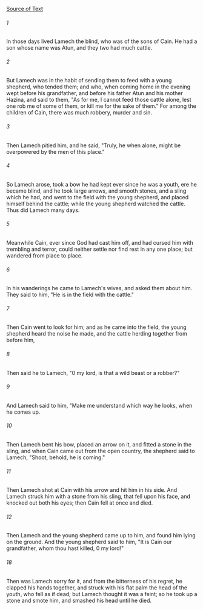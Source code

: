 [Source of Text](https://github.com/scrollmapper/bible_databases_deuterocanonical)

###### 1
In those days lived Lamech the blind, who was of the sons of Cain. He had a son whose name was Atun, and they two had much cattle.

###### 2
But Lamech was in the habit of sending them to feed with a young shepherd, who tended them; and who, when coming home in the evening wept before his grandfather, and before his father Atun and his mother Hazina, and said to them, "As for me, I cannot feed those cattle alone, lest one rob me of some of them, or kill me for the sake of them." For among the children of Cain, there was much robbery, murder and sin.

###### 3
Then Lamech pitied him, and he said, "Truly, he when alone, might be overpowered by the men of this place."

###### 4
So Lamech arose, took a bow he had kept ever since he was a youth, ere he became blind, and he took large arrows, and smooth stones, and a sling which he had, and went to the field with the young shepherd, and placed himself behind the cattle; while the young shepherd watched the cattle. Thus did Lamech many days.

###### 5
Meanwhile Cain, ever since God had cast him off, and had cursed him with trembling and terror, could neither settle nor find rest in any one place; but wandered from place to place.

###### 6
In his wanderings he came to Lamech's wives, and asked them about him. They said to him, "He is in the field with the cattle."

###### 7
Then Cain went to look for him; and as he came into the field, the young shepherd heard the noise he made, and the cattle herding together from before him,

###### 8
Then said he to Lamech, "0 my lord, is that a wild beast or a robber?"

###### 9
And Lamech said to him, "Make me understand which way he looks, when he comes up.

###### 10
Then Lamech bent his bow, placed an arrow on it, and fitted a stone in the sling, and when Cain came out from the open country, the shepherd said to Lamech, "Shoot, behold, he is coming."

###### 11
Then Lamech shot at Cain with his arrow and hit him in his side. And Lamech struck him with a stone from his sling, that fell upon his face, and knocked out both his eyes; then Cain fell at once and died.

###### 12
Then Lamech and the young shepherd came up to him, and found him lying on the ground. And the young shepherd said to him, "It is Cain our grandfather, whom thou hast killed, 0 my lord!"

###### 18
Then was Lamech sorry for it, and from the bitterness of his regret, he clapped his hands together, and struck with his flat palm the head of the youth, who fell as if dead; but Lamech thought it was a feint; so he took up a stone and smote him, and smashed his head until he died.
